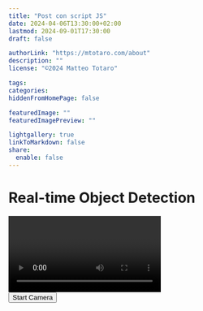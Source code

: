 ```yaml
---
title: "Post con script JS"
date: 2024-04-06T13:30:00+02:00
lastmod: 2024-09-01T17:30:00
draft: false

authorLink: "https://mtotaro.com/about"
description: ""
license: "©2024 Matteo Totaro"

tags:
categories:
hiddenFromHomePage: false

featuredImage: ""
featuredImagePreview: ""

lightgallery: true
linkToMarkdown: false
share:
  enable: false
---
```

<!DOCTYPE html>
<html lang="en">
<head>
    <meta charset="utf-8">
    <meta name="viewport" content="width=device-width, initial-scale=1">
    <title>Post con script JS - Matteo Totaro</title>
    <!-- Include CSS -->
    <link rel="stylesheet" href="/css/objdetect.css">
    <!-- Include JavaScript Libraries -->
    <script src="https://cdn.jsdelivr.net/npm/@tensorflow/tfjs"></script>
    <script src="https://cdn.jsdelivr.net/npm/@tensorflow-models/coco-ssd"></script>
</head>
<body>
    <h1>Real-time Object Detection</h1>
    <div class="video-container">
        <video id="webcam" autoplay playsinline></video>
        <canvas id="canvas"></canvas>
    </div>
    <button id="startButton">Start Camera</button>
    <button id="stopButton" style="display:none;">Stop Camera</button>
    <!-- Include Custom JavaScript -->
    <script src="/js/objdetect.js"></script>
</body>
</html>
